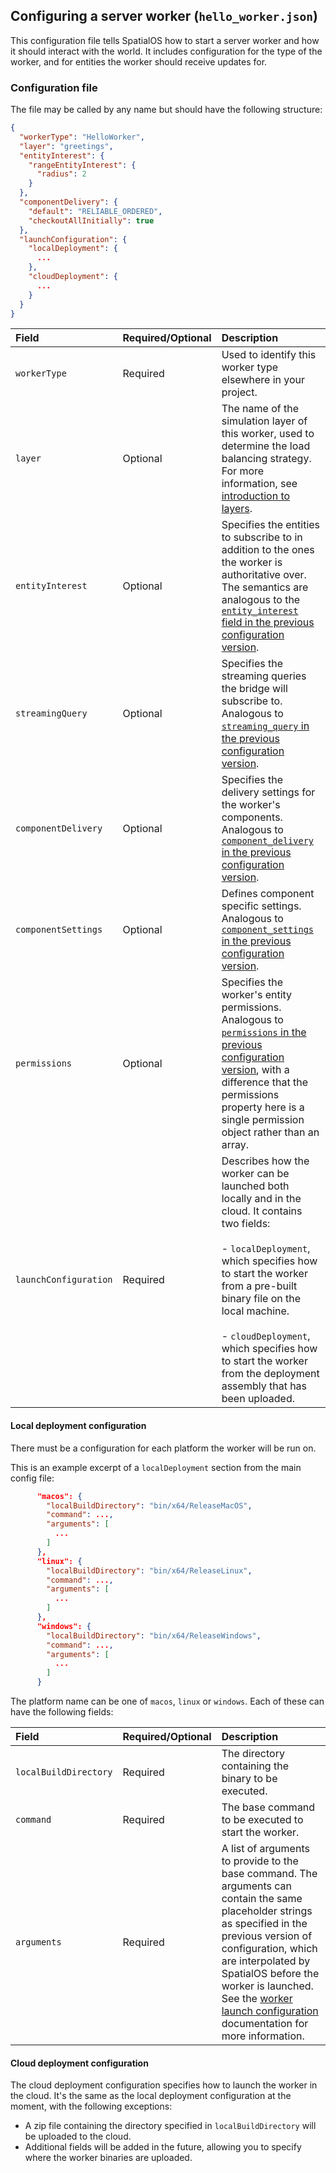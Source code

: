 ## Configuring a server worker (`hello_worker.json`)

This configuration file tells SpatialOS how to start a server worker and how it should interact with the world. It includes configuration for the type of the worker, and for entities the worker should receive updates for.

### Configuration file

The file may be called by any name but should have the following structure:
```json
{
  "workerType": "HelloWorker",
  "layer": "greetings",
  "entityInterest": {
    "rangeEntityInterest": {
      "radius": 2
    }
  },
  "componentDelivery": {
    "default": "RELIABLE_ORDERED",
    "checkoutAllInitially": true
  },
  "launchConfiguration": {
    "localDeployment": {
      ...
    },
    "cloudDeployment": {
      ...
    }
  }
}
```


| Field | Required/Optional | Description | 
| :------------- | :------------- | :------- |
| `workerType` | Required | Used to identify this worker type elsewhere in your project. |
|`layer`| Optional | The name of the simulation layer of this worker, used to determine the load balancing strategy. For more information, see [introduction to layers](https://docs.improbable.io/reference/latest/shared/worker-configuration/layers#introduction-to-layers).|
| `entityInterest` | Optional | Specifies the entities to subscribe to in addition to the ones the worker is authoritative over. The semantics are analogous to the [`entity_interest` field in the previous configuration version](https://docs.improbable.io/reference/latest/shared/worker-configuration/bridge-config#entity-interest). |
| `streamingQuery` | Optional | Specifies the streaming queries the bridge will subscribe to. Analogous to [`streaming_query` in the previous configuration version](https://docs.improbable.io/reference/latest/shared/worker-configuration/bridge-config#streaming-queries). |
| `componentDelivery` | Optional | Specifies the delivery settings for the worker's components. Analogous to [`component_delivery` in the previous configuration version](https://docs.improbable.io/reference/latest/shared/worker-configuration/bridge-config#component-delivery). |
| `componentSettings` | Optional | Defines component specific settings. Analogous to [`component_settings` in the previous configuration version](https://docs.improbable.io/reference/latest/shared/worker-configuration/bridge-config#component-settings). |
| `permissions` | Optional | Specifies the worker's entity permissions. Analogous to [`permissions` in the previous configuration version](https://docs.improbable.io/reference/latest/shared/worker-configuration/permissions), with a difference that the permissions property here is a single permission object rather than an array. |
| `launchConfiguration` | Required | Describes how the worker can be launched both locally and in the cloud. It contains two fields: <br> <br> - `localDeployment`, which specifies how to start the worker from a pre-built binary file on the local machine. <br> <br>  - `cloudDeployment`, which specifies how to start the worker from the deployment assembly that has been uploaded.


#### Local deployment configuration

There must be a configuration for each platform the worker will be run on.

This is an example excerpt of a `localDeployment` section from the main config file:
```json
      "macos": {
        "localBuildDirectory": "bin/x64/ReleaseMacOS",
        "command": ...,
        "arguments": [
          ...
        ]
      },
      "linux": {
        "localBuildDirectory": "bin/x64/ReleaseLinux",
        "command": ...,
        "arguments": [
          ...
        ]
      },
      "windows": {
        "localBuildDirectory": "bin/x64/ReleaseWindows",
        "command": ...,
        "arguments": [
          ...
        ]
      }
```

The platform name can be one of `macos`, `linux` or `windows`. Each of these can have the following fields:

| Field | Required/Optional | Description | 
| :------------- | :------------- | :------- |
| `localBuildDirectory` | Required | The directory containing the binary to be executed. |
| `command` | Required | The base command to be executed to start the worker. |
| `arguments` | Required | A list of arguments to provide to the base command. The arguments can contain the same placeholder strings as specified in the previous version of configuration, which are interpolated by SpatialOS before the worker is launched. See the [worker launch configuration](https://docs.improbable.io/reference/latest/shared/worker-configuration/launch-configuration) documentation for more information. |

#### Cloud deployment configuration
The cloud deployment configuration specifies how to launch the worker in the cloud. It's the same as the local deployment configuration at the moment, with the following exceptions:
- A zip file containing the directory specified in `localBuildDirectory` will be uploaded to the cloud.
- Additional fields will be added in the future, allowing you to specify where the worker binaries are uploaded.
